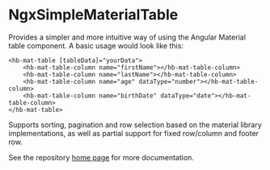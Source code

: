 # NgxSimpleMaterialTable

Provides a simpler and more intuitive way of using the Angular Material table component. A basic usage would look like this:

    <hb-mat-table [tableData]="yourData">
        <hb-mat-table-column name="firstName"></hb-mat-table-column>
        <hb-mat-table-column name="lastName"></hb-mat-table-column>
        <hb-mat-table-column name="age" dataType="number"></hb-mat-table-column>
        <hb-mat-table-column name="birthDate" dataType="date"></hb-mat-table-column>
    </hb-mat-table>

Supports sorting, pagination and row selection based on the material library implementations, as well as partial support
for fixed row/column and footer row.

See the repository [home page](https://github.com/holographic-blockchain/ngx-simple-material-table) for more documentation.
